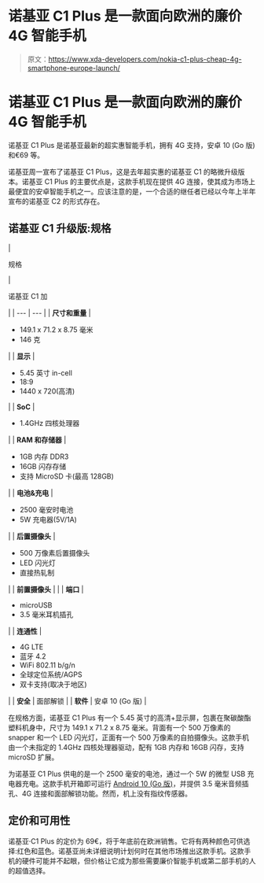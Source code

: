 # 诺基亚 C1 Plus 是一款面向欧洲的廉价 4G 智能手机

> 原文：<https://www.xda-developers.com/nokia-c1-plus-cheap-4g-smartphone-europe-launch/>

# 诺基亚 C1 Plus 是一款面向欧洲的廉价 4G 智能手机

诺基亚 C1 Plus 是诺基亚最新的超实惠智能手机，拥有 4G 支持，安卓 10 (Go 版)和€69 等。

诺基亚周一宣布了诺基亚 C1 Plus，这是去年超实惠的诺基亚 C1 的略微升级版本。诺基亚 C1 Plus 的主要优点是，这款手机现在提供 4G 连接，使其成为市场上最便宜的安卓智能手机之一。应该注意的是，一个合适的继任者已经以今年上半年宣布的诺基亚 C2 的形式存在。

## 诺基亚 C1 升级版:规格

| 

规格

 | 

诺基亚 C1 加

 |
| --- | --- |
| **尺寸和重量** | 

*   149.1 x 71.2 x 8.75 毫米
*   146 克

 |
| **显示** | 

*   5.45 英寸 in-cell
*   18:9
*   1440 x 720(高清)

 |
| **SoC** | 

*   1.4GHz 四核处理器

 |
| **RAM 和存储器** | 

*   1GB 内存 DDR3
*   16GB 闪存存储
*   支持 MicroSD 卡(最高 128GB)

 |
| **电池&充电** | 

*   2500 毫安时电池
*   5W 充电器(5V/1A)

 |
| **后置摄像头** | 

*   500 万像素后置摄像头
*   LED 闪光灯
*   直接热轧制

 |
| **前置摄像头** |  |
| **端口** | 

*   microUSB
*   3.5 毫米耳机插孔

 |
| **连通性** | 

*   4G LTE
*   蓝牙 4.2
*   WiFi 802.11 b/g/n
*   全球定位系统/AGPS
*   双卡支持(取决于地区)

 |
| **安全** | 面部解锁 |
| **软件** | 安卓 10 (Go 版) |

在规格方面，诺基亚 C1 Plus 有一个 5.45 英寸的高清+显示屏，包裹在聚碳酸酯塑料机身中，尺寸为 149.1 x 71.2 x 8.75 毫米。背面有一个 500 万像素的 snapper 和一个 LED 闪光灯，正面有一个 500 万像素的自拍摄像头。这款手机由一个未指定的 1.4GHz 四核处理器驱动，配有 1GB 内存和 16GB 闪存，支持 microSD 扩展。

为诺基亚 C1 Plus 供电的是一个 2500 毫安的电池，通过一个 5W 的微型 USB 充电器充电。这款手机开箱即可运行 [Android 10 (Go 版)](https://www.xda-developers.com/android-10-go-edition-adiantum-encryption-support/)，并提供 3.5 毫米音频插孔、4G 连接和面部解锁功能。然而，机上没有指纹传感器。

## 定价和可用性

诺基亚·C1 Plus 的定价为 69€，将于年底前在欧洲销售。它将有两种颜色可供选择:红色和蓝色。诺基亚尚未详细说明计划何时在其他市场推出这款手机。这款手机的硬件可能并不起眼，但价格让它成为那些需要廉价智能手机或第二部手机的人的超值选择。